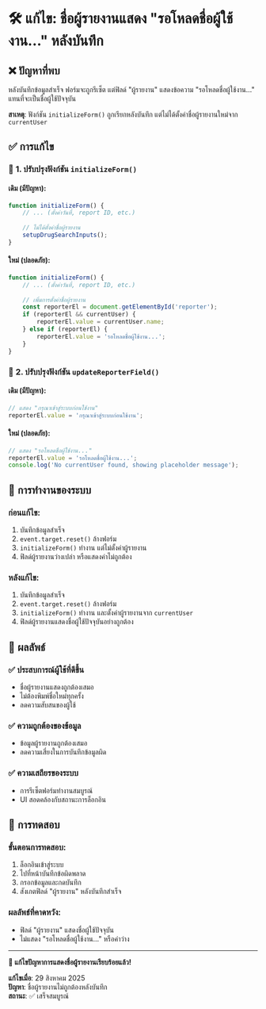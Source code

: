 # 🛠️ แก้ไข: ชื่อผู้รายงานแสดง "รอโหลดชื่อผู้ใช้งาน..." หลังบันทึก

## ❌ **ปัญหาที่พบ**

หลังบันทึกข้อมูลสำเร็จ ฟอร์มจะถูกรีเซ็ต แต่ฟิลด์ "ผู้รายงาน" แสดงข้อความ "รอโหลดชื่อผู้ใช้งาน..." แทนที่จะเป็นชื่อผู้ใช้ปัจจุบัน

**สาเหตุ**: ฟังก์ชัน `initializeForm()` ถูกเรียกหลังบันทึก แต่ไม่ได้ตั้งค่าชื่อผู้รายงานใหม่จาก `currentUser`

## ✅ **การแก้ไข**

### 🔧 **1. ปรับปรุงฟังก์ชัน `initializeForm()`**

#### **เดิม (มีปัญหา)**:
```javascript
function initializeForm() {
    // ... (ตั้งค่าวันที่, report ID, etc.)
    
    // ไม่ได้ตั้งค่าชื่อผู้รายงาน
    setupDrugSearchInputs();
}
```

#### **ใหม่ (ปลอดภัย)**:
```javascript
function initializeForm() {
    // ... (ตั้งค่าวันที่, report ID, etc.)
    
    // เพิ่มการตั้งค่าชื่อผู้รายงาน
    const reporterEl = document.getElementById('reporter');
    if (reporterEl && currentUser) {
        reporterEl.value = currentUser.name;
    } else if (reporterEl) {
        reporterEl.value = 'รอโหลดชื่อผู้ใช้งาน...';
    }
}
```

### 🔄 **2. ปรับปรุงฟังก์ชัน `updateReporterField()`**

#### **เดิม (มีปัญหา)**:
```javascript
// แสดง "กรุณาเข้าสู่ระบบก่อนใช้งาน"
reporterEl.value = 'กรุณาเข้าสู่ระบบก่อนใช้งาน';
```

#### **ใหม่ (ปลอดภัย)**:
```javascript
// แสดง "รอโหลดชื่อผู้ใช้งาน..."
reporterEl.value = 'รอโหลดชื่อผู้ใช้งาน...';
console.log('No currentUser found, showing placeholder message');
```

## 🎯 **การทำงานของระบบ**

### **ก่อนแก้ไข**:
1. บันทึกข้อมูลสำเร็จ
2. `event.target.reset()` ล้างฟอร์ม
3. `initializeForm()` ทำงาน แต่ไม่ตั้งค่าผู้รายงาน
4. ฟิลด์ผู้รายงานว่างเปล่า หรือแสดงค่าไม่ถูกต้อง

### **หลังแก้ไข**:
1. บันทึกข้อมูลสำเร็จ
2. `event.target.reset()` ล้างฟอร์ม
3. `initializeForm()` ทำงาน และตั้งค่าผู้รายงานจาก `currentUser`
4. ฟิลด์ผู้รายงานแสดงชื่อผู้ใช้ปัจจุบันอย่างถูกต้อง

## 🚀 **ผลลัพธ์**

### ✅ **ประสบการณ์ผู้ใช้ที่ดีขึ้น**
- ชื่อผู้รายงานแสดงถูกต้องเสมอ
- ไม่ต้องพิมพ์ชื่อใหม่ทุกครั้ง
- ลดความสับสนของผู้ใช้

### ✅ **ความถูกต้องของข้อมูล**
- ข้อมูลผู้รายงานถูกต้องเสมอ
- ลดความเสี่ยงในการบันทึกข้อมูลผิด

### ✅ **ความเสถียรของระบบ**
- การรีเซ็ตฟอร์มทำงานสมบูรณ์
- UI สอดคล้องกับสถานะการล็อกอิน

## 🧪 **การทดสอบ**

### **ขั้นตอนการทดสอบ**:
1. ล็อกอินเข้าสู่ระบบ
2. ไปที่หน้าบันทึกข้อผิดพลาด
3. กรอกข้อมูลและกดบันทึก
4. สังเกตฟิลด์ "ผู้รายงาน" หลังบันทึกสำเร็จ

### **ผลลัพธ์ที่คาดหวัง**:
- ฟิลด์ "ผู้รายงาน" แสดงชื่อผู้ใช้ปัจจุบัน
- ไม่แสดง "รอโหลดชื่อผู้ใช้งาน..." หรือค่าว่าง

---

**🎯 แก้ไขปัญหาการแสดงชื่อผู้รายงานเรียบร้อยแล้ว!**

**แก้ไขเมื่อ**: 29 สิงหาคม 2025  
**ปัญหา**: ชื่อผู้รายงานไม่ถูกต้องหลังบันทึก  
**สถานะ**: ✅ เสร็จสมบูรณ์
